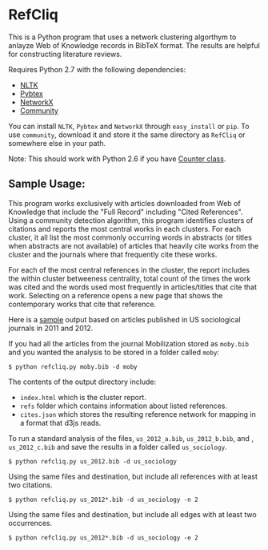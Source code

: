 RefCliq
====
This is a Python program that uses a network clustering algorthym to anlayze
 Web of Knowledge records in BibTeX format. The results are helpful for constructing
 literature reviews.
 
Requires Python 2.7 with the following dependencies:
* [NLTK](http://nltk.org)
* [Pybtex](http://pybtex.sourceforge.net)
* [NetworkX](http://networkx.github.io)
* [Community](http://perso.crans.org/aynaud/communities/)

You can install `NLTK`, `Pybtex` and `NetworkX` through `easy_install` or `pip`. To use `community`, download it and store it the same directory as `RefCliq` or somewhere else in your path.

Note: This should work with Python 2.6 if you have [Counter class](http://code.activestate.com/recipes/576611-counter-class/). 

Sample Usage:
--------
This program works exclusively with articles downloaded from Web of Knowledge that include the "Full Record" including "Cited References". Using a 
community detection algorithm, this program identifies clusters of citations and reports the most central works in each clusters. For each cluster,
it all list the most commonly occurring  words in abstracts (or titles when abstracts are not available) of articles that heavily cite works from the cluster
and the journals where that frequently cite these works. 

For each of the most central references in the cluster, the report includes the within cluster betweeness centrality, total count of the times the work was
cited and the words used most frequently  in articles/titles that cite that work. Selecting on a reference opens a new page that shows the contemporary works that cite that reference.

Here is a [sample](http://sociologicalresearch.org/clusters/us_sociology/) output based on articles published in US sociological journals in 2011 and 2012. 

If you had all the articles from the journal Mobilization stored as `moby.bib` 
and you wanted the analysis to be stored in a folder called `moby`:

    $ python refcliq.py moby.bib -d moby

The contents of the output directory include:
* `index.html` which is the cluster report.
* `refs` folder which contains information about listed references.
* `cites.json` which stores the resulting reference network for mapping in a format that d3js reads.
    
To run a standard analysis of the files, `us_2012_a.bib`, `us_2012_b.bib`, and , `us_2012_c.bib` and save the results in a folder called `us_sociology`.

    $ python refcliq.py us_2012.bib -d us_sociology

Using the same files and destination, but include all references with at least
two citations.

    $ python refcliq.py us_2012*.bib -d us_sociology -n 2

Using the same files and destination, but include all edges with at least two 
occurrences.

    $ python refcliq.py us_2012*.bib -d us_sociology -e 2
    



    